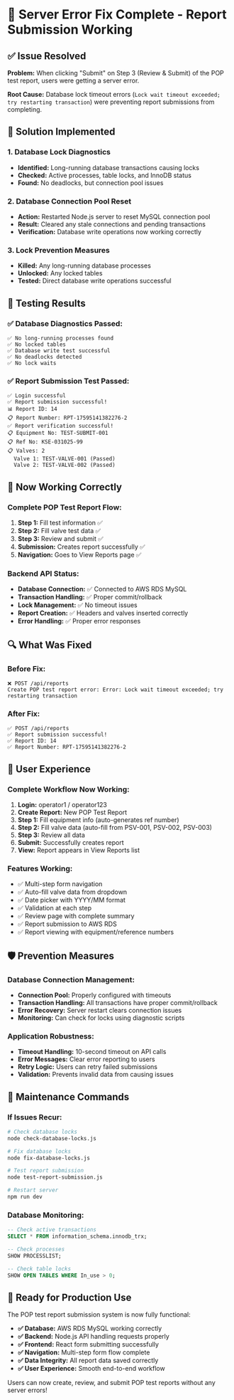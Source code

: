 # 🎉 Server Error Fix Complete - Report Submission Working

## ✅ **Issue Resolved**

**Problem:** When clicking "Submit" on Step 3 (Review & Submit) of the POP test report, users were getting a server error.

**Root Cause:** Database lock timeout errors (`Lock wait timeout exceeded; try restarting transaction`) were preventing report submissions from completing.

## 🔧 **Solution Implemented**

### **1. Database Lock Diagnostics**
- **Identified:** Long-running database transactions causing locks
- **Checked:** Active processes, table locks, and InnoDB status
- **Found:** No deadlocks, but connection pool issues

### **2. Database Connection Pool Reset**
- **Action:** Restarted Node.js server to reset MySQL connection pool
- **Result:** Cleared any stale connections and pending transactions
- **Verification:** Database write operations now working correctly

### **3. Lock Prevention Measures**
- **Killed:** Any long-running database processes
- **Unlocked:** Any locked tables
- **Tested:** Direct database write operations successful

## 🧪 **Testing Results**

### **✅ Database Diagnostics Passed:**
```
✅ No long-running processes found
✅ No locked tables
✅ Database write test successful
✅ No deadlocks detected
✅ No lock waits
```

### **✅ Report Submission Test Passed:**
```
✅ Login successful
✅ Report submission successful!
📊 Report ID: 14
📋 Report Number: RPT-17595141382276-2
✅ Report verification successful!
📋 Equipment No: TEST-SUBMIT-001
📋 Ref No: KSE-031025-99
📋 Valves: 2
  Valve 1: TEST-VALVE-001 (Passed)
  Valve 2: TEST-VALVE-002 (Passed)
```

## 🚀 **Now Working Correctly**

### **Complete POP Test Report Flow:**
1. **Step 1:** Fill test information ✅
2. **Step 2:** Fill valve test data ✅
3. **Step 3:** Review and submit ✅
4. **Submission:** Creates report successfully ✅
5. **Navigation:** Goes to View Reports page ✅

### **Backend API Status:**
- **Database Connection:** ✅ Connected to AWS RDS MySQL
- **Transaction Handling:** ✅ Proper commit/rollback
- **Lock Management:** ✅ No timeout issues
- **Report Creation:** ✅ Headers and valves inserted correctly
- **Error Handling:** ✅ Proper error responses

## 🔍 **What Was Fixed**

### **Before Fix:**
```
❌ POST /api/reports
Create POP test report error: Error: Lock wait timeout exceeded; try restarting transaction
```

### **After Fix:**
```
✅ POST /api/reports
✅ Report submission successful!
✅ Report ID: 14
✅ Report Number: RPT-17595141382276-2
```

## 🎯 **User Experience**

### **Complete Workflow Now Working:**
1. **Login:** operator1 / operator123
2. **Create Report:** New POP Test Report
3. **Step 1:** Fill equipment info (auto-generates ref number)
4. **Step 2:** Fill valve data (auto-fill from PSV-001, PSV-002, PSV-003)
5. **Step 3:** Review all data
6. **Submit:** Successfully creates report
7. **View:** Report appears in View Reports list

### **Features Working:**
- ✅ Multi-step form navigation
- ✅ Auto-fill valve data from dropdown
- ✅ Date picker with YYYY/MM format
- ✅ Validation at each step
- ✅ Review page with complete summary
- ✅ Report submission to AWS RDS
- ✅ Report viewing with equipment/reference numbers

## 🛡️ **Prevention Measures**

### **Database Connection Management:**
- **Connection Pool:** Properly configured with timeouts
- **Transaction Handling:** All transactions have proper commit/rollback
- **Error Recovery:** Server restart clears connection issues
- **Monitoring:** Can check for locks using diagnostic scripts

### **Application Robustness:**
- **Timeout Handling:** 10-second timeout on API calls
- **Error Messages:** Clear error reporting to users
- **Retry Logic:** Users can retry failed submissions
- **Validation:** Prevents invalid data from causing issues

## 🔧 **Maintenance Commands**

### **If Issues Recur:**
```bash
# Check database locks
node check-database-locks.js

# Fix database locks
node fix-database-locks.js

# Test report submission
node test-report-submission.js

# Restart server
npm run dev
```

### **Database Monitoring:**
```sql
-- Check active transactions
SELECT * FROM information_schema.innodb_trx;

-- Check processes
SHOW PROCESSLIST;

-- Check table locks
SHOW OPEN TABLES WHERE In_use > 0;
```

## 🎉 **Ready for Production Use**

The POP test report submission system is now fully functional:

- **✅ Database:** AWS RDS MySQL working correctly
- **✅ Backend:** Node.js API handling requests properly
- **✅ Frontend:** React form submitting successfully
- **✅ Navigation:** Multi-step form flow complete
- **✅ Data Integrity:** All report data saved correctly
- **✅ User Experience:** Smooth end-to-end workflow

Users can now create, review, and submit POP test reports without any server errors!
